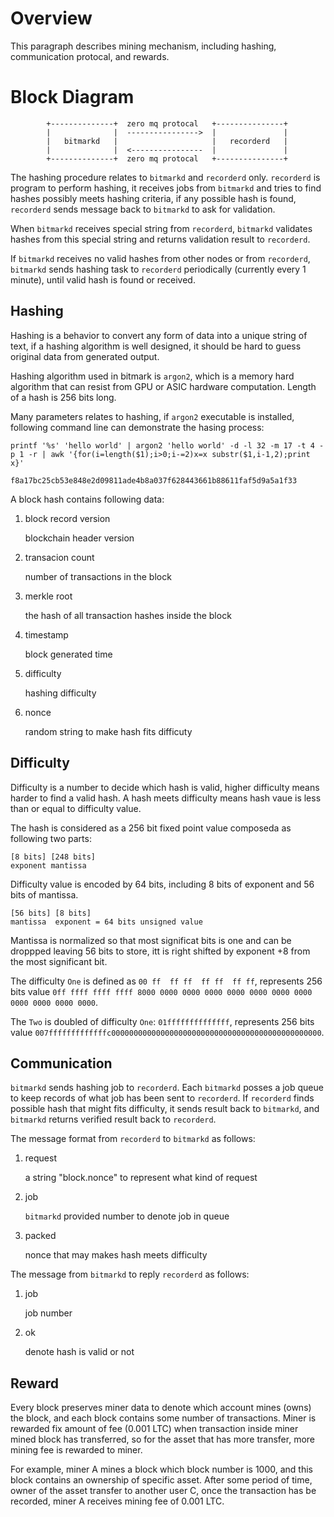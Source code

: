# Overview

This paragraph describes mining mechanism, including hashing, communication protocal, and rewards.

# Block Diagram

            +--------------+  zero mq protocal   +---------------+
            |              |  ---------------->  |               |
            |   bitmarkd   |                     |   recorderd   |
            |              |  <----------------  |               |
            +--------------+  zero mq protocal   +---------------+

The hashing procedure relates to `bitmarkd` and `recorderd` only. `recorderd` is program to perform hashing, it receives jobs from `bitmarkd` and tries to find hashes possibly meets hashing criteria, if any possible hash is found, `recorderd` sends message back to `bitmarkd` to ask for validation.

When `bitmarkd` receives special string from `recorderd`, `bitmarkd` validates hashes from this special string and returns validation result to `recorderd`.

If `bitmarkd` receives no valid hashes from other nodes or from `recorderd`, `bitmarkd` sends hashing task to `recorderd` periodically (currently every 1 minute), until valid hash is found or received.

## Hashing

Hashing is a behavior to convert any form of data into a unique string of text, if a hashing algorithm is well designed, it should be hard to guess original data from generated output.

Hashing algorithm used in bitmark is `argon2`, which is a memory hard algorithm that can resist from GPU or ASIC hardware computation. Length of a hash is 256 bits long.

Many parameters relates to hashing, if `argon2` executable is installed, following command line can demonstrate the hasing process:

```
printf '%s' 'hello world' | argon2 'hello world' -d -l 32 -m 17 -t 4 -p 1 -r | awk '{for(i=length($1);i>0;i-=2)x=x substr($1,i-1,2);print x}'

f8a17bc25cb53e848e2d09811ade4b8a037f628443661b88611faf5d9a5a1f33
```

A block hash contains following data:

1. block record version

    blockchain header version

1. transacion count

    number of transactions in the block

1. merkle root

    the hash of all transaction hashes inside the block

1. timestamp

    block generated time

1. difficulty

    hashing difficulty

1. nonce

    random string to make hash fits difficuty

## Difficulty

Difficulty is a number to decide which hash is valid, higher difficulty means harder to find a valid hash. A hash meets difficulty means hash vaue is less than or equal to difficulty value.

The hash is considered as a 256 bit fixed point value composeda as following two parts:

    [8 bits] [248 bits]
    exponent mantissa

Difficulty value is encoded by 64 bits, including 8 bits of exponent and 56 bits of mantissa.

    [56 bits] [8 bits]
    mantissa  exponent = 64 bits unsigned value

Mantissa is normalized so that most significat bits is one and can be droppped leaving 56 bits to store, itt is right shifted by exponent +8 from the most significant bit.

The difficulty `One` is defined as `00 ff  ff ff  ff ff  ff ff`, represents 256 bits value `0ff ffff ffff ffff 8000 0000 0000 0000 0000 0000 0000 0000 0000 0000 0000 0000`.

The `Two` is doubled of difficulty `One`: `01ffffffffffffff`, represents 256 bits value `007fffffffffffffc00000000000000000000000000000000000000000000000`.

## Communication

`bitmarkd` sends hashing job to `recorderd`. Each `bitmarkd` posses a job queue to keep records of what job has been sent to `recorderd`. If `recorderd` finds possible hash that might fits difficulty, it sends result back to `bitmarkd`, and `bitmarkd` returns verified result back to `recorderd`.

The message format from `recorderd` to `bitmarkd` as follows:

1. request

    a string "block.nonce" to represent what kind of request

1. job

    `bitmarkd` provided number to denote job in queue

1. packed

    nonce that may makes hash meets difficulty

The message from `bitmarkd` to reply `recorderd` as follows:

1. job

    job number

2. ok

    denote hash is valid or not

## Reward

Every block preserves miner data to denote which account mines (owns) the block, and each block contains some number of transactions. Miner is rewarded fix amount of fee (0.001 LTC) when transaction inside miner mined block has transferred, so for the asset that has more transfer, more mining fee is rewarded to miner.

For example, miner A mines a block which block number is 1000, and this block contains an ownership of specific asset. After some period of time, owner of the asset transfer to another user C, once the transaction has be recorded, miner A receives mining fee of 0.001 LTC.
